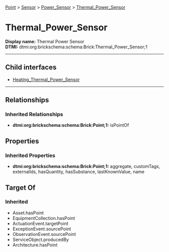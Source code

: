 [Point](../../../Point.md) > [Sensor](../../Sensor.md) > [Power_Sensor](../Power_Sensor.md) > [Thermal_Power_Sensor](#)
# Thermal_Power_Sensor

**Display name:** Thermal Power Sensor<br />
**DTMI:** dtmi:org:brickschema:schema:Brick:Thermal_Power_Sensor;1

---


## Child interfaces
* [Heating_Thermal_Power_Sensor](Heating_Thermal_Power_Sensor.md)

---
## Relationships
### Inherited Relationships
* **dtmi:org:brickschema:schema:Brick:Point;1:** isPointOf
## Properties
### Inherited Properties
* **dtmi:org:brickschema:schema:Brick:Point;1:** aggregate, customTags, externalIds, hasQuantity, hasSubstance, lastKnownValue, name
## Target Of
### Inherited
* Asset.hasPoint
* EquipmentCollection.hasPoint
* ActuationEvent.targetPoint
* ExceptionEvent.sourcePoint
* ObservationEvent.sourcePoint
* ServiceObject.producedBy
* Architecture.hasPoint

